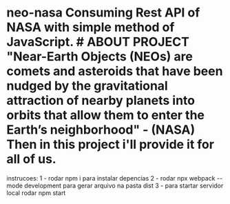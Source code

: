 # neo-nasa Consuming Rest API of NASA with simple method of JavaScript. # ABOUT PROJECT "Near-Earth Objects (NEOs) are comets and asteroids that have been nudged by the gravitational attraction of nearby planets into orbits that allow them to enter the Earth’s neighborhood" - (NASA) Then in this project i'll provide it for all of us.



instrucoes:
1 - rodar npm i para instalar depencias
2 - rodar npx webpack --mode development para gerar arquivo na pasta dist
3 - para startar servidor local rodar npm start